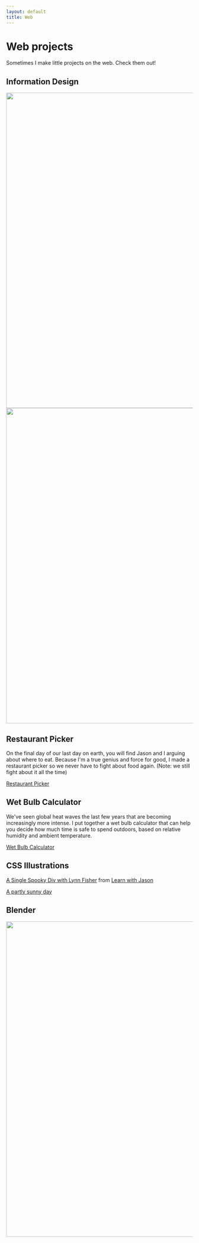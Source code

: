 ```yaml
---
layout: default
title: Web
---
```

# Web projects
Sometimes I make little projects on the web. Check them out!

## Information Design
<a href=img src="/images/Stolen-hearts.png"><img src="/images/Stolen-hearts.png" width="721" height="850"/></a>
<a href=img src="/images/lost-hearts.png"><img src="/images/lost-hearts.png" width="721" height="850"/></a>

## Restaurant Picker
On the final day of our last day on earth, you will find Jason and I arguing about where to eat. Because I'm a true genius and force for good, I made a restaurant picker so we never have to fight about food again. (Note: we still fight about it all the time)

[Restaurant Picker](https://lucky-nougat-db4b7c.netlify.app/)

## Wet Bulb Calculator 
We've seen global heat waves the last few years that are becoming increasingly more intense. I put together a wet bulb calculator that can help you decide how much time is safe to spend outdoors, based on relative humidity and ambient temperature.

[Wet Bulb Calculator](https://codepen.io/marisamorby/live/qBmERPZ)

## CSS Illustrations
[A Single Spooky Div with Lynn Fisher](https://codepen.io/marisamorby/live/YzWaqbx) from [Learn with Jason](https://www.youtube.com/watch?v=dlKIOCRnvyc)

[A partly sunny day](https://codepen.io/marisamorby/live/vYELYNX)

## Blender
<img src="/images/Screenshot 2024-02-06 at 18.49.37.png" width="721" height="850"/>
